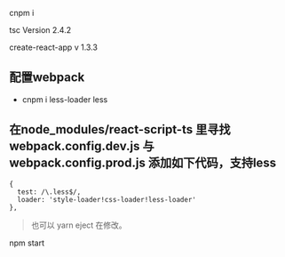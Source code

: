 cnpm i

tsc Version 2.4.2

create-react-app v 1.3.3

## 配置webpack
- cnpm i less-loader less

## 在node_modules/react-script-ts 里寻找 webpack.config.dev.js 与 webpack.config.prod.js 添加如下代码，支持less
```
{
  test: /\.less$/,
  loader: 'style-loader!css-loader!less-loader'
},
```
> 也可以 yarn eject 在修改。

npm start

